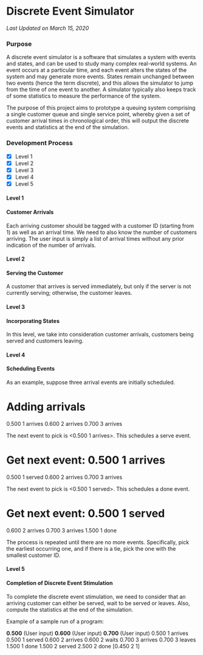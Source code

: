 # Discrete Event Simulator
_Last Updated on March 15, 2020_

### Purpose

A discrete event simulator is a software that simulates a system with events and states, and can be used to study
many complex real-world systems. An event occurs at a particular time, and each event alters the states of the system
and may generate more events. States remain unchanged between two events (hence the term discrete), and this
allows the simulator to jump from the time of one event to another. A simulator typically also keeps track of some
statistics to measure the performance of the system.

The purpose of this project aims to prototype a queuing system comprising a single customer queue and single service point, 
whereby given a set of customer arrival times in chronological order, this will output the discrete events and statistics at the
end of the simulation.

### Development Process

- [x] Level 1
- [x] Level 2
- [x] Level 3
- [x] Level 4
- [x] Level 5

#### Level 1

#### Customer Arrivals

Each arriving customer should be tagged with a customer ID (starting from 1) as well as an arrival time. 
We need to also know the number of customers arriving. 
The user input is simply a list of arrival times without any prior indication of the number of arrivals.

#### Level 2

#### Serving the Customer

A customer that arrives is served immediately, but only if the server is not currently serving; otherwise, the customer leaves. 

#### Level 3

#### Incorporating States 

In this level, we take into consideration customer arrivals, customers being served and customers leaving.

#### Level 4

#### Scheduling Events

As an example, suppose three arrival events are initially scheduled.
# Adding arrivals
0.500 1 arrives
0.600 2 arrives
0.700 3 arrives

The next event to pick is <0.500 1 arrives>. This schedules a serve event.
# Get next event: 0.500 1 arrives
0.500 1 served
0.600 2 arrives
0.700 3 arrives

The next event to pick is <0.500 1 served>. This schedules a done event.
# Get next event: 0.500 1 served
0.600 2 arrives
0.700 3 arrives
1.500 1 done

The process is repeated until there are no more events.
Specifically, pick the earliest occurring one, and if there is a tie, pick the one with the smallest customer ID.

#### Level 5

#### Completion of Discrete Event Stimulation

To complete the discrete event stimulation, we need to consider that an arriving customer can either be served, wait to be served or leaves. Also, compute the statistics at the end of the simulation.

Example of a sample run of a program:

**0.500** (User input)
**0.600** (User input)
**0.700** (User input)
0.500 1 arrives
0.500 1 served
0.600 2 arrives
0.600 2 waits
0.700 3 arrives
0.700 3 leaves
1.500 1 done
1.500 2 served
2.500 2 done
[0.450 2 1]
